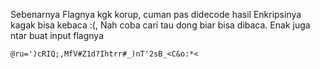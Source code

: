 Sebenarnya Flagnya kgk korup, cuman pas didecode hasil Enkripsinya kagak bisa kebaca :(, Nah coba cari tau dong biar bisa dibaca. Enak juga ntar buat input flagnya

```
@ru=')cRIQ;,MfV#Z1d?Ihtrr#_)nT'2sB_<C&o:*<
```